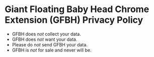 # Giant Floating Baby Head Chrome Extension (GFBH) Privacy Policy
* GFBH does _not_ collect your data.
* GFBH does _not_ want your data.
* Please do _not_ send GFBH your data.
* GFBH is _not_ for sale and never will be.